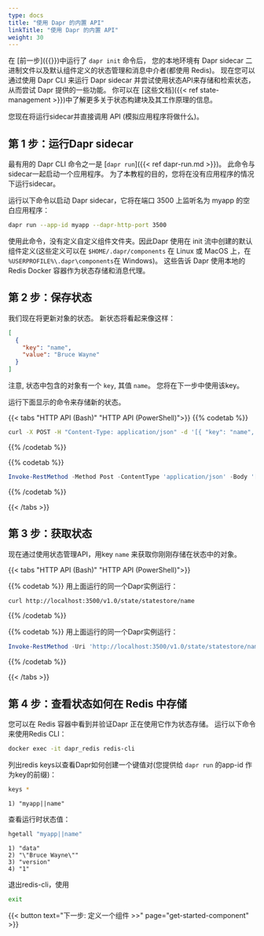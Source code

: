 ```yaml
---
type: docs
title: "使用 Dapr 的内置 API"
linkTitle: "使用 Dapr 的内置 API"
weight: 30
---
```


在 [前一步]({{<ref install-dapr-selfhost.md>}})中运行了 `dapr init` 命令后， 您的本地环境有 Dapr sidecar 二进制文件以及默认组件定义的状态管理和消息中介者(都使用 Redis)。 现在您可以通过使用 Dapr CLI 来运行 Dapr sidecar 并尝试使用状态API来存储和检索状态，从而尝试 Dapr 提供的一些功能。 你可以在 [这些文档]({{< ref state-management >}})中了解更多关于状态构建块及其工作原理的信息。

您现在将运行sidecar并直接调用 API (模拟应用程序将做什么)。

## 第 1 步：运行Dapr sidecar

最有用的 Dapr CLI 命令之一是 [`dapr run`]({{< ref dapr-run.md >}})。 此命令与sidecar一起启动一个应用程序。 为了本教程的目的，您将在没有应用程序的情况下运行sidecar。

运行以下命令以启动 Dapr sidecar，它将在端口 3500 上监听名为 myapp 的空白应用程序：

```bash
dapr run --app-id myapp --dapr-http-port 3500
```

使用此命令，没有定义自定义组件文件夹。因此Dapr 使用在 init 流中创建的默认组件定义(这些定义可以在 `$HOME/.dapr/components` 在 Linux 或 MacOS 上，在 `%USERPROFILE%\.dapr\components`在 Windows)。 这些告诉 Dapr 使用本地的 Redis Docker 容器作为状态存储和消息代理。

## 第 2 步：保存状态

我们现在将更新对象的状态。 新状态将看起来像这样：

```json
[
  {
    "key": "name",
    "value": "Bruce Wayne"
  }
]
```

注意, 状态中包含的对象有一个 `key`, 其值 `name`。 您将在下一步中使用该key。

运行下面显示的命令来存储新的状态。

{{< tabs "HTTP API (Bash)" "HTTP API (PowerShell)">}}
{{% codetab %}}

```bash
curl -X POST -H "Content-Type: application/json" -d '[{ "key": "name", "value": "Bruce Wayne"}]' http://localhost:3500/v1.0/state/statestore
```
{{% /codetab %}}

{{% codetab %}}

```powershell
Invoke-RestMethod -Method Post -ContentType 'application/json' -Body '[{ "key": "name", "value": "Bruce Wayne"}]' -Uri 'http://localhost:3500/v1.0/state/statestore'
```
{{% /codetab %}}

{{< /tabs >}}

## 第 3 步：获取状态

现在通过使用状态管理API，用key `name` 来获取你刚刚存储在状态中的对象。

{{< tabs "HTTP API (Bash)" "HTTP API (PowerShell)">}}

{{% codetab %}}
用上面运行的同一个Dapr实例运行：
```bash
curl http://localhost:3500/v1.0/state/statestore/name
```
{{% /codetab %}}

{{% codetab %}}
用上面运行的同一个Dapr实例运行：
```powershell
Invoke-RestMethod -Uri 'http://localhost:3500/v1.0/state/statestore/name'
```
{{% /codetab %}}

{{< /tabs >}}

## 第 4 步：查看状态如何在 Redis 中存储

您可以在 Redis 容器中看到并验证Dapr 正在使用它作为状态存储。 运行以下命令来使用Redis CLI：

```bash
docker exec -it dapr_redis redis-cli
```

列出redis keys以查看Dapr如何创建一个键值对(您提供给 `dapr run` 的app-id 作为key的前缀)：

```bash
keys *
```

```
1) "myapp||name"
```

查看运行时状态值：

```bash
hgetall "myapp||name"
```

```
1) "data"
2) "\"Bruce Wayne\""
3) "version"
4) "1"
```

退出redis-cli，使用

```bash
exit
```

{{< button text="下一步: 定义一个组件 >>" page="get-started-component" >}}
